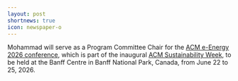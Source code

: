 ```yaml
---
layout: post
shortnews: true
icon: newspaper-o
---
```


Mohammad will serve as a Program Committee Chair for the [ACM e-Energy 2026 conference](https://energy.acm.org/conferences/eenergy/2026/index.php), which is part of the inaugural [ACM Sustainability Week](https://energy.acm.org/sustainability-week/), to be held at the Banff Centre in Banff National Park, Canada, from June 22 to 25, 2026.
